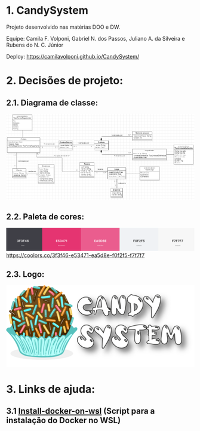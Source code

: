 # 1. CandySystem
Projeto desenvolvido nas matérias DOO e DW. 

Equipe: Camila F. Volponi, Gabriel N. dos Passos, Juliano A. da Silveira e  Rubens do N. C. Júnior

Deploy: https://camilavolponi.github.io/CandySystem/



# 2. Decisões de projeto:
## 2.1. Diagrama de classe:
![Diagrama de Classes do Candy System](/_FILES_OF_README/DiagramaDeClasses.png?raw=true "Diagrama de Classes do Candy System")

## 2.2. Paleta de cores:
![Paleta de cores do Candy System](/_FILES_OF_README/Paleta.png?raw=true "Paleta de cores do Candy System")
https://coolors.co/3f3f46-e53471-ea5d8e-f0f2f5-f7f7f7 


## 2.3. Logo:
![Logo do Candy System](/_FILES_OF_README/logo.png?raw=true "Logo do Candy System")

# 3. Links de ajuda:
## 3.1 [Install-docker-on-wsl](https://github.com/RubensJr21/install-docker-on-wsl "Install-docker-on-wsl") (Script para a instalação do Docker no WSL)
